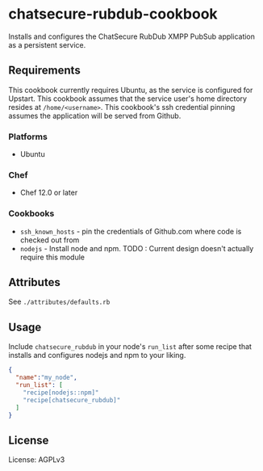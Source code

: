 # chatsecure-rubdub-cookbook

Installs and configures the ChatSecure RubDub XMPP PubSub application as a persistent service.

## Requirements

This cookbook currently requires Ubuntu, as the service is configured for Upstart. 
This cookbook assumes that the service user's home directory resides at `/home/<username>`.
This cookbook's ssh credential pinning assumes the application will be served from Github.

### Platforms

- Ubuntu

### Chef

- Chef 12.0 or later

### Cookbooks

- `ssh_known_hosts` - pin the credentials of Github.com where code is checked out from
- `nodejs` - Install node and npm. TODO : Current design doesn't actually require this module

## Attributes

See `./attributes/defaults.rb`

## Usage

Include `chatsecure_rubdub` in your node's `run_list` after some recipe that installs and configures nodejs and npm to your liking. 

```json
{
  "name":"my_node",
  "run_list": [
    "recipe[nodejs::npm]"
    "recipe[chatsecure_rubdub]"
  ]
}
```

## License

License: AGPLv3

